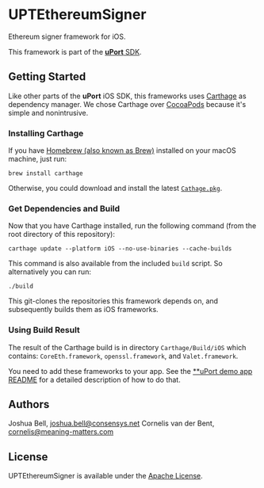 # UPTEthereumSigner

Ethereum signer framework for iOS.

This framework is part of the [**uPort** SDK](https://github.com/uport-project/uport-ios-sdk).

## Getting Started

Like other parts of the **uPort** iOS SDK, this frameworks uses [Carthage](https://github.com/Carthage/Carthage) as dependency manager. We chose Carthage over [CocoaPods](https://cocoapods.org) because it's simple and nonintrusive.

### Installing Carthage

If you have [Homebrew (also known as Brew)](https://brew.sh) installed on your macOS machine, just run:

```console
brew install carthage
```

Otherwise, you could download and install the latest [`Cathage.pkg`](https://github.com/Carthage/Carthage/releases).

### Get Dependencies and Build

Now that you have Carthage installed, run the following command (from the root directory of this repository):

```console
carthage update --platform iOS --no-use-binaries --cache-builds
```

This command is also available from the included `build` script. So alternatively you can run:

```console
./build
```

This git-clones the repositories this framework depends on, and subsequently builds them as iOS frameworks.

### Using Build Result

The result of the Carthage build is in directory `Carthage/Build/iOS` which contains: `CoreEth.framework`, `openssl.framework`, and `Valet.framework`.

You need to add these frameworks to your app. See the [**uPort demo app README](https://github.com/uport-project/uport-ios-demo/blob/master/README.md) for a detailed description of how to do that.

## Authors

Joshua Bell, joshua.bell@consensys.net
Cornelis van der Bent, cornelis@meaning-matters.com

## License

UPTEthereumSigner is available under the [Apache License](LICENSE.txt).
